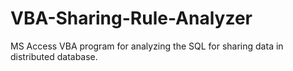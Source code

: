 # VBA-Sharing-Rule-Analyzer
MS Access VBA program for analyzing the SQL for sharing data in distributed database.
